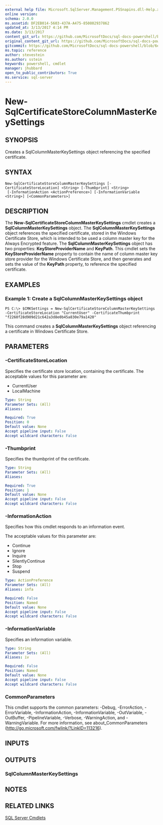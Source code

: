 ```yaml
---
external help file: Microsoft.SqlServer.Management.PSSnapins.dll-Help.xml
online version: 
schema: 2.0.0
ms.assetid: DF2EB014-5603-437A-A475-850802937862
updated_at: 3/13/2017 4:14 PM
ms.date: 3/13/2017
content_git_url: https://github.com/MicrosoftDocs/sql-docs-powershell/blob/live/sqlserver-cmdlets/sqlserver/vlatest/New-SqlCertificateStoreColumnMasterKeySettings.md
original_content_git_url: https://github.com/MicrosoftDocs/sql-docs-powershell/blob/live/sqlserver-cmdlets/sqlserver/vlatest/New-SqlCertificateStoreColumnMasterKeySettings.md
gitcommit: https://github.com/MicrosoftDocs/sql-docs-powershell/blob/6eefe64a0ce19459190f09768267a4c79f9a6af9/sqlserver-cmdlets/sqlserver/vlatest/New-SqlCertificateStoreColumnMasterKeySettings.md
ms.topic: reference
author: stevestein
ms.author: sstein
keywords: powershell, cmdlet
manager: jhubbard
open_to_public_contributors: True
ms.service: sql-server
---
```


# New-SqlCertificateStoreColumnMasterKeySettings

## SYNOPSIS
Creates a SqlColumnMasterKeySettings object referencing the specified certificate.

## SYNTAX

```
New-SqlCertificateStoreColumnMasterKeySettings [-CertificateStoreLocation] <String> [-Thumbprint] <String>
 [-InformationAction <ActionPreference>] [-InformationVariable <String>] [<CommonParameters>]
```

## DESCRIPTION
The **New-SqlCertificateStoreColumnMasterKeySettings** cmdlet creates a **SqlColumnMasterKeySettings** object.
The **SqlColumnMasterKeySettings** object references the specified certificate, stored in the Windows Certificate Store, which is intended to be used a column master key for the Always Encrypted feature.
The **SqlColumnMasterKeySettings** object has two properties: **KeyStoreProviderName** and **KeyPath**.
This cmdlet sets the **KeyStoreProviderName** property to contain the name of column master key store provider for the Windows Certificate Store, and then generates and sets the value of the **KeyPath** property, to reference the specified certificate.

## EXAMPLES

### Example 1: Create a SqlColumnMasterKeySettings object
```
PS C:\> $CMKSettings = New-SqlCertificateStoreColumnMasterKeySettings -CertificateStoreLocation "CurrentUser" -CertificateThumbprint "f2260f28d909d21c642a3d8e0b45a830e79a1420"
```

This command creates a **SqlColumnMasterKeySettings** object referencing a certificate in Windows Certificate Store.

## PARAMETERS

### -CertificateStoreLocation
Specifies the certificate store location, containing the certificate.
The acceptable values for this parameter are:

- CurrentUser
- LocalMachine

```yaml
Type: String
Parameter Sets: (All)
Aliases: 

Required: True
Position: 0
Default value: None
Accept pipeline input: False
Accept wildcard characters: False
```

### -Thumbprint
Specifies the thumbprint of the certificate.

```yaml
Type: String
Parameter Sets: (All)
Aliases: 

Required: True
Position: 1
Default value: None
Accept pipeline input: False
Accept wildcard characters: False
```

### -InformationAction
Specifies how this cmdlet responds to an information event.

The acceptable values for this parameter are:

- Continue
- Ignore
- Inquire
- SilentlyContinue
- Stop
- Suspend

```yaml
Type: ActionPreference
Parameter Sets: (All)
Aliases: infa

Required: False
Position: Named
Default value: None
Accept pipeline input: False
Accept wildcard characters: False
```

### -InformationVariable
Specifies an information variable.

```yaml
Type: String
Parameter Sets: (All)
Aliases: iv

Required: False
Position: Named
Default value: None
Accept pipeline input: False
Accept wildcard characters: False
```

### CommonParameters
This cmdlet supports the common parameters: -Debug, -ErrorAction, -ErrorVariable, -InformationAction, -InformationVariable, -OutVariable, -OutBuffer, -PipelineVariable, -Verbose, -WarningAction, and -WarningVariable. For more information, see about_CommonParameters (http://go.microsoft.com/fwlink/?LinkID=113216).

## INPUTS

## OUTPUTS

### SqlColumnMasterKeySettings

## NOTES

## RELATED LINKS

[SQL Server Cmdlets](xref:sqlserver/vlatest/SqlServer.md)

